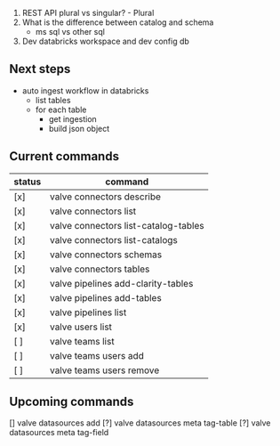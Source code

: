 1. REST API plural vs singular? - Plural
1. What is the difference between catalog and schema
    - ms sql vs other sql
1. Dev databricks workspace and dev config db


## Next steps
- auto ingest workflow in databricks
    - list tables
    - for each table
        - get ingestion
        - build json object


## Current commands

status|command
---|---
[x]| valve connectors describe
[x]| valve connectors list
[x]| valve connectors list-catalog-tables
[x]| valve connectors list-catalogs
[x]| valve connectors schemas
[x]| valve connectors tables
[x]| valve pipelines add-clarity-tables
[x]| valve pipelines add-tables
[x]| valve pipelines list
[x]| valve users list
[ ]| valve teams list
[ ]| valve teams users add
[ ]| valve teams users remove

## Upcoming commands
[] valve datasources add
[?] valve datasources meta tag-table
[?] valve datasources meta tag-field